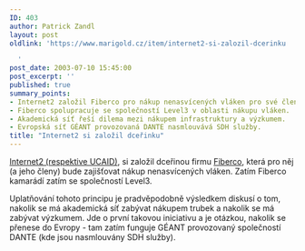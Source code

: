 ```yaml
---
ID: 403
author: Patrick Zandl
layout: post
oldlink: 'https://www.marigold.cz/item/internet2-si-zalozil-dcerinku

  '
post_date: 2003-07-10 15:45:00
post_excerpt: ''
published: true
summary_points:
- Internet2 založil Fiberco pro nákup nenasvícených vláken pro své členy.
- Fiberco spolupracuje se společností Level3 v oblasti nákupu vláken.
- Akademická síť řeší dilema mezi nákupem infrastruktury a výzkumem.
- Evropská síť GÉANT provozovaná DANTE nasmlouvává SDH služby.
title: "Internet2 si založil dceřinku"
---
```


<p>
<A href="http://www.internet2.edu/">Internet2 (respektive UCAID)</A>, si založil dceřinou firmu <A href="http://www.fiberco.org/maps.html">Fiberco</A>, která pro něj (a jeho členy) bude zajišťovat nákup nenasvícených vláken. Zatím Fiberco kamarádí zatím se společností Level3.</p>

<p>
Uplatňování tohoto principu je pradvěpodobně výsledkem diskusí o tom, nakolik se má akademická síť zabývat nákupem trubek a nakolik se má zabývat výzkumem. Jde o první takovou iniciativu a je otázkou, nakolik se přenese do Evropy - tam zatím funguje GÉANT provozovaný společností DANTE (kde jsou nasmlouvány SDH služby). </p>